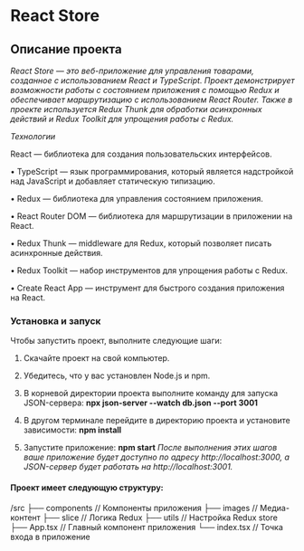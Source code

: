 # React Store

## Описание проекта

_React Store — это веб-приложение для управления товарами, созданное с использованием React и TypeScript. Проект демонстрирует возможности работы с состоянием приложения с помощью Redux и обеспечивает маршрутизацию с использованием React Router. Также в проекте используется Redux Thunk для обработки асинхронных действий и Redux Toolkit для упрощения работы с Redux._

_Технологии_

React — библиотека для создания пользовательских интерфейсов.

• TypeScript — язык программирования, который является надстройкой над JavaScript и добавляет статическую типизацию.

• Redux — библиотека для управления состоянием приложения.

• React Router DOM — библиотека для маршрутизации в приложении на React.

• Redux Thunk — middleware для Redux, который позволяет писать асинхронные действия.

• Redux Toolkit — набор инструментов для упрощения работы с Redux.

• Create React App — инструмент для быстрого создания приложения на React.

### Установка и запуск

Чтобы запустить проект, выполните следующие шаги:

1. Скачайте проект на свой компьютер.

2. Убедитесь, что у вас установлен Node.js и npm.

3. В корневой директории проекта выполните команду для запуска JSON-сервера:
   **npx json-server --watch db.json --port 3001**
4. В другом терминале перейдите в директорию проекта и установите зависимости:
   **npm install**
5. Запустите приложение:
   **npm start**
   _После выполнения этих шагов ваше приложение будет доступно по адресу http://localhost:3000, а JSON-сервер будет работать на http://localhost:3001._

#### Проект имеет следующую структуру:

/src
├── components // Компоненты приложения
├── images // Медиа-контент
├── slice // Логика Redux
├── utils // Настройка Redux store
├── App.tsx // Главный компонент приложения
└── index.tsx // Точка входа в приложение
